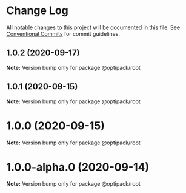 # Change Log

All notable changes to this project will be documented in this file.
See [Conventional Commits](https://conventionalcommits.org) for commit guidelines.

## 1.0.2 (2020-09-17)

**Note:** Version bump only for package @optipack/root





## 1.0.1 (2020-09-15)

**Note:** Version bump only for package @optipack/root





# 1.0.0 (2020-09-15)

**Note:** Version bump only for package @optipack/root





# 1.0.0-alpha.0 (2020-09-14)

**Note:** Version bump only for package @optipack/root
